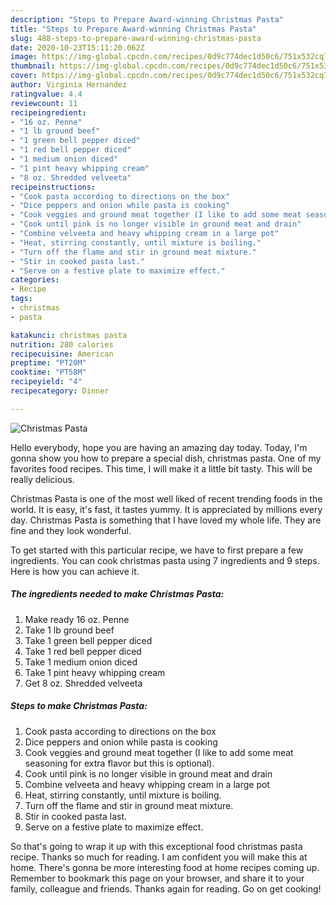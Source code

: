 ```yaml
---
description: "Steps to Prepare Award-winning Christmas Pasta"
title: "Steps to Prepare Award-winning Christmas Pasta"
slug: 488-steps-to-prepare-award-winning-christmas-pasta
date: 2020-10-23T15:11:20.062Z
image: https://img-global.cpcdn.com/recipes/0d9c774dec1d50c6/751x532cq70/christmas-pasta-recipe-main-photo.jpg
thumbnail: https://img-global.cpcdn.com/recipes/0d9c774dec1d50c6/751x532cq70/christmas-pasta-recipe-main-photo.jpg
cover: https://img-global.cpcdn.com/recipes/0d9c774dec1d50c6/751x532cq70/christmas-pasta-recipe-main-photo.jpg
author: Virginia Hernandez
ratingvalue: 4.4
reviewcount: 11
recipeingredient:
- "16 oz. Penne"
- "1 lb ground beef"
- "1 green bell pepper diced"
- "1 red bell pepper diced"
- "1 medium onion diced"
- "1 pint heavy whipping cream"
- "8 oz. Shredded velveeta"
recipeinstructions:
- "Cook pasta according to directions on the box"
- "Dice peppers and onion while pasta is cooking"
- "Cook veggies and ground meat together (I like to add some meat seasoning for extra flavor but this is optional)."
- "Cook until pink is no longer visible in ground meat and drain"
- "Combine velveeta and heavy whipping cream in a large pot"
- "Heat, stirring constantly, until mixture is boiling."
- "Turn off the flame and stir in ground meat mixture."
- "Stir in cooked pasta last."
- "Serve on a festive plate to maximize effect."
categories:
- Recipe
tags:
- christmas
- pasta

katakunci: christmas pasta 
nutrition: 280 calories
recipecuisine: American
preptime: "PT20M"
cooktime: "PT58M"
recipeyield: "4"
recipecategory: Dinner

---
```



![Christmas Pasta](https://img-global.cpcdn.com/recipes/0d9c774dec1d50c6/751x532cq70/christmas-pasta-recipe-main-photo.jpg)

Hello everybody, hope you are having an amazing day today. Today, I'm gonna show you how to prepare a special dish, christmas pasta. One of my favorites food recipes. This time, I will make it a little bit tasty. This will be really delicious.



Christmas Pasta is one of the most well liked of recent trending foods in the world. It is easy, it's fast, it tastes yummy. It is appreciated by millions every day. Christmas Pasta is something that I have loved my whole life. They are fine and they look wonderful.


To get started with this particular recipe, we have to first prepare a few ingredients. You can cook christmas pasta using 7 ingredients and 9 steps. Here is how you can achieve it.

<!--inarticleads1-->

##### The ingredients needed to make Christmas Pasta:

1. Make ready 16 oz. Penne
1. Take 1 lb ground beef
1. Take 1 green bell pepper diced
1. Take 1 red bell pepper diced
1. Take 1 medium onion diced
1. Take 1 pint heavy whipping cream
1. Get 8 oz. Shredded velveeta




<!--inarticleads2-->

##### Steps to make Christmas Pasta:

1. Cook pasta according to directions on the box
1. Dice peppers and onion while pasta is cooking
1. Cook veggies and ground meat together (I like to add some meat seasoning for extra flavor but this is optional).
1. Cook until pink is no longer visible in ground meat and drain
1. Combine velveeta and heavy whipping cream in a large pot
1. Heat, stirring constantly, until mixture is boiling.
1. Turn off the flame and stir in ground meat mixture.
1. Stir in cooked pasta last.
1. Serve on a festive plate to maximize effect.




So that's going to wrap it up with this exceptional food christmas pasta recipe. Thanks so much for reading. I am confident you will make this at home. There's gonna be more interesting food at home recipes coming up. Remember to bookmark this page on your browser, and share it to your family, colleague and friends. Thanks again for reading. Go on get cooking!
